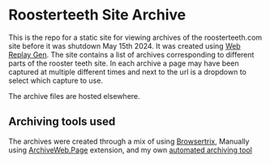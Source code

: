 # Roosterteeth Site Archive

This is the repo for a static site for viewing archives of the roosterteeth.com site before it was shutdown May 15th 2024. 
It was created using [Web Replay Gen](https://github.com/webrecorder/web-replay-gen). 
The site contains a list of archives corresponding to different parts of the rooster teeth site. 
In each archive a page may have been captured at multiple different times and next to the url is a dropdown to select which capture to use.

The archive files are hosted elsewhere.


## Archiving tools used

The archives were created through a mix of using [Browsertrix](https://github.com/webrecorder/browsertrix-crawler), 
Manually using [ArchiveWeb.Page](https://github.com/webrecorder/archiveweb.page) extension,
 and my own [automated archiving tool](https://github.com/Texashokies/Roosterteeth_Webarchiver)